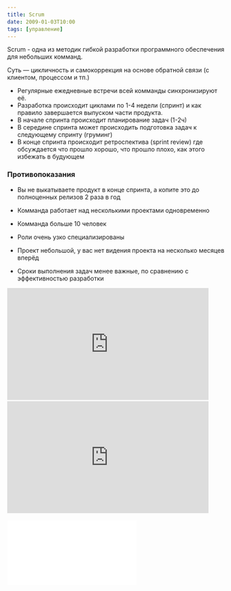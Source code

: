 ```yaml
---
title: Scrum
date: 2009-01-03T10:00
tags: [управление]
---
```


Scrum - одна из методик гибкой разработки программного обеспечения для небольших комманд.

Суть — цикличность и самокоррекция на основе обратной связи (с клиентом, процессом и тп.)  

- Регулярные ежедневные встречи всей комманды синхронизируют её.
- Разработка происходит циклами по 1-4 недели (спринт) и как правило завершается выпуском части продукта.
- В начале спринта происходит планирование задач (1-2ч)
- В середине спринта может происходить подготовка задач к следующему спринту (груминг)
- В конце спринта происходит ретроспектива (sprint review) где обсуждается что прошло хорошо, что прошло плохо, как этого избежать в будующем

<!-- truncate -->

### Противопоказания

- Вы не выкатываете продукт в конце спринта, а копите это до полноценных релизов 2 раза в год​  
    
- Комманда работает над несколькими проектами одновременно
- Комманда больше 10 человек
- Роли очень узко специализированы
- Проект небольшой, у вас нет видения проекта на несколько месяцев вперёд
- Сроки выполнения задач менее важные, по сравнению с эффективностью разработки

<iframe width="467" height="260" src="https://www.youtube.com/embed/2uFA3f74D0Q" title="Agile &amp; Scrum – знакомство и легкое погружение" frameborder="0" allow="accelerometer; autoplay; clipboard-write; encrypted-media; gyroscope; picture-in-picture; web-share" referrerpolicy="strict-origin-when-cross-origin" allowfullscreen></iframe>

<iframe width="467" height="260" src="https://www.youtube.com/embed/nIVtnVINPkE" title="Проясняем, что такое Scrum и  Kanban путем их сравнения" frameborder="0" allow="accelerometer; autoplay; clipboard-write; encrypted-media; gyroscope; picture-in-picture; web-share" referrerpolicy="strict-origin-when-cross-origin" allowfullscreen></iframe>


![](../img/86.pdf)